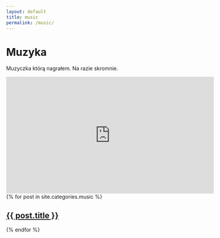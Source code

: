 ```yaml
---
layout: default
title: music
permalink: /music/
---
```


<h1 class="page-title"> Muzyka</h1>

Muzyczka którą nagrałem. Na razie skromnie.

<div class="video-wrapper">
  <iframe width="560" height="315" src="https://www.youtube.com/embed/PDgQ9s_nxuE" frameborder="0" allow="accelerometer; autoplay; encrypted-media; gyroscope; picture-in-picture" allowfullscreen></iframe>
</div>

<div>
  {% for post in site.categories.music %}
    <section class="post">
      <h2> <a href="{{ post.url }}">{{ post.title }}</a> </h2>
    </section>
  {% endfor %}
</div>
